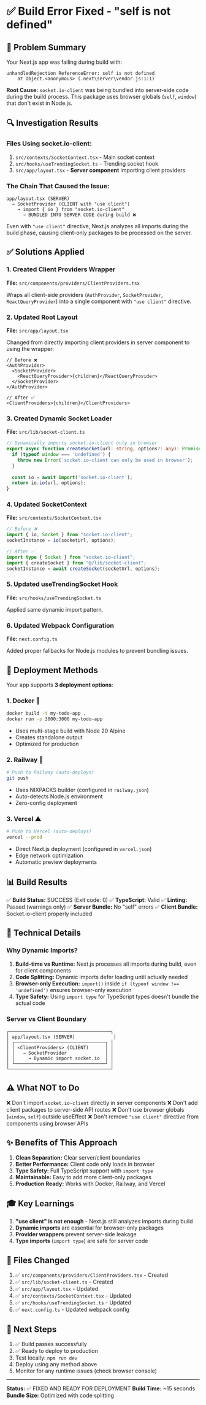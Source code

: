 # ✅ Build Error Fixed - "self is not defined"

## 🎯 Problem Summary

Your Next.js app was failing during build with:
```
unhandledRejection ReferenceError: self is not defined
    at Object.<anonymous> (.next\server\vendor.js:1:1)
```

**Root Cause:** `socket.io-client` was being bundled into server-side code during the build process. This package uses browser globals (`self`, `window`) that don't exist in Node.js.

## 🔍 Investigation Results

### Files Using socket.io-client:
1. `src/contexts/SocketContext.tsx` - Main socket context
2. `src/hooks/useTrendingSocket.ts` - Trending socket hook
3. `src/app/layout.tsx` - **Server component** importing client providers

### The Chain That Caused the Issue:
```
app/layout.tsx (SERVER) 
  → SocketProvider (CLIENT with "use client")
    → import { io } from "socket.io-client"
      → BUNDLED INTO SERVER CODE during build ❌
```

Even with `"use client"` directive, Next.js analyzes all imports during the build phase, causing client-only packages to be processed on the server.

## ✅ Solutions Applied

### 1. **Created Client Providers Wrapper** 
**File:** `src/components/providers/ClientProviders.tsx`

Wraps all client-side providers (`AuthProvider`, `SocketProvider`, `ReactQueryProvider`) into a single component with `"use client"` directive.

### 2. **Updated Root Layout**
**File:** `src/app/layout.tsx`

Changed from directly importing client providers in server component to using the wrapper:
```tsx
// Before ❌
<AuthProvider>
  <SocketProvider>
    <ReactQueryProvider>{children}</ReactQueryProvider>
  </SocketProvider>
</AuthProvider>

// After ✅
<ClientProviders>{children}</ClientProviders>
```

### 3. **Created Dynamic Socket Loader**
**File:** `src/lib/socket-client.ts`

```typescript
// Dynamically imports socket.io-client only in browser
export async function createSocket(url: string, options?: any): Promise<Socket> {
  if (typeof window === 'undefined') {
    throw new Error('socket.io-client can only be used in browser');
  }
  
  const io = await import('socket.io-client');
  return io.io(url, options);
}
```

### 4. **Updated SocketContext**
**File:** `src/contexts/SocketContext.tsx`

```typescript
// Before ❌
import { io, Socket } from "socket.io-client";
socketInstance = io(socketUrl, options);

// After ✅
import type { Socket } from "socket.io-client";
import { createSocket } from "@/lib/socket-client";
socketInstance = await createSocket(socketUrl, options);
```

### 5. **Updated useTrendingSocket Hook**
**File:** `src/hooks/useTrendingSocket.ts`

Applied same dynamic import pattern.

### 6. **Updated Webpack Configuration**
**File:** `next.config.ts`

Added proper fallbacks for Node.js modules to prevent bundling issues.

## 🚀 Deployment Methods

Your app supports **3 deployment options**:

### 1. **Docker** 🐳
```bash
docker build -t my-todo-app .
docker run -p 3000:3000 my-todo-app
```
- Uses multi-stage build with Node 20 Alpine
- Creates standalone output
- Optimized for production

### 2. **Railway** 🚂
```bash
# Push to Railway (auto-deploys)
git push
```
- Uses NIXPACKS builder (configured in `railway.json`)
- Auto-detects Node.js environment
- Zero-config deployment

### 3. **Vercel** ▲
```bash
# Push to Vercel (auto-deploys)
vercel --prod
```
- Direct Next.js deployment (configured in `vercel.json`)
- Edge network optimization
- Automatic preview deployments

## 📊 Build Results

✅ **Build Status:** SUCCESS (Exit code: 0)
✅ **TypeScript:** Valid
✅ **Linting:** Passed (warnings only)
✅ **Server Bundle:** No "self" errors
✅ **Client Bundle:** Socket.io-client properly included

## 🔧 Technical Details

### Why Dynamic Imports?

1. **Build-time vs Runtime:** Next.js processes all imports during build, even for client components
2. **Code Splitting:** Dynamic imports defer loading until actually needed
3. **Browser-only Execution:** `import()` inside `if (typeof window !== 'undefined')` ensures browser-only execution
4. **Type Safety:** Using `import type` for TypeScript types doesn't bundle the actual code

### Server vs Client Boundary

```
┌─────────────────────────────────────┐
│ app/layout.tsx (SERVER)              │
│ ┌─────────────────────────────────┐ │
│ │ <ClientProviders> (CLIENT)      │ │
│ │   → SocketProvider              │ │
│ │     → Dynamic import socket.io  │ │
│ └─────────────────────────────────┘ │
└─────────────────────────────────────┘
```

## ⚠️ What NOT to Do

❌ Don't import `socket.io-client` directly in server components
❌ Don't add client packages to server-side API routes
❌ Don't use browser globals (`window`, `self`) outside useEffect
❌ Don't remove `"use client"` directive from components using browser APIs

## ✨ Benefits of This Approach

1. **Clean Separation:** Clear server/client boundaries
2. **Better Performance:** Client code only loads in browser
3. **Type Safety:** Full TypeScript support with `import type`
4. **Maintainable:** Easy to add more client-only packages
5. **Production Ready:** Works with Docker, Railway, and Vercel

## 🎓 Key Learnings

1. **"use client" is not enough** - Next.js still analyzes imports during build
2. **Dynamic imports** are essential for browser-only packages
3. **Provider wrappers** prevent server-side leakage
4. **Type imports** (`import type`) are safe for server code

## 📝 Files Changed

1. ✅ `src/components/providers/ClientProviders.tsx` - Created
2. ✅ `src/lib/socket-client.ts` - Created
3. ✅ `src/app/layout.tsx` - Updated
4. ✅ `src/contexts/SocketContext.tsx` - Updated
5. ✅ `src/hooks/useTrendingSocket.ts` - Updated
6. ✅ `next.config.ts` - Updated webpack config

## 🎯 Next Steps

1. ✅ Build passes successfully
2. ✅ Ready to deploy to production
3. Test locally: `npm run dev`
4. Deploy using any method above
5. Monitor for any runtime issues (check browser console)

---

**Status:** ✅ FIXED AND READY FOR DEPLOYMENT
**Build Time:** ~15 seconds
**Bundle Size:** Optimized with code splitting
